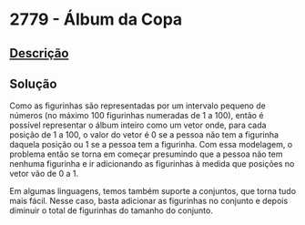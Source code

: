 # 2779 - Álbum da Copa

## [Descrição](https://www.beecrowd.com.br/judge/pt/problems/view/2779)

## Solução

Como as figurinhas são representadas por um intervalo pequeno de números (no máximo $100$ figurinhas numeradas de $1$ a $100$), então é possível representar o álbum inteiro como um vetor onde, para cada posição de $1$ a $100$, o valor do vetor é $0$ se a pessoa não tem a figurinha daquela posição ou $1$ se a pessoa tem a figurinha. Com essa modelagem, o problema então se torna em começar presumindo que a pessoa não tem nenhuma figurinha e ir adicionando as figurinhas à medida que posições no vetor vão de $0$ a $1$.

Em algumas linguagens, temos também suporte a conjuntos, que torna tudo mais fácil. Nesse caso, basta adicionar as figurinhas no conjunto e depois diminuir o total de figurinhas do tamanho do conjunto. 